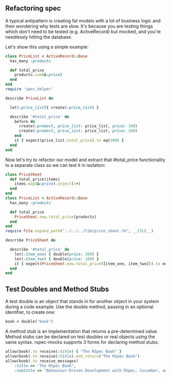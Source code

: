 Refactoring spec
---
A typical antipattern is creating fat models with a lot of business logic and then wondering why tests are slow. It's because you are testing things which don't need to be tested (e.g. ActiveRecord) but mocked, and you're needlessly hitting the database.

Let's show this using a simple example:
```ruby
class PriceList < ActiveRecord::Base
  has_many :products

  def total_price
    products.sum(&:price)
  end
end
require 'spec_helper'

describe PriceList do

  let(:price_list){ create(:price_list) }

  describe '#total_price' do
    before do
      create(:product, price_list: price_list, price: 100)
      create(:product, price_list: price_list, price: 200)
    end
    it { expect(price_list.total_price).to eq(300) }
  end
end
```
Now let's try to refactor our model and extract that #total_price functionality to a separate class so we can test it in isolation:
```ruby
class PriceSheet
  def total_price(items)
    items.map(&:price).inject(:+)
  end
end
class PriceList < ActiveRecord::Base
  has_many :products

  def total_price
    PriceSheet.new.total_price(products)
  end
end
require File.expand_path("../../../lib/price_sheet.rb", __FILE__)

describe PriceSheet do

  describe '#total_price' do
    let(:item_one) { double(price: 200) }
    let(:item_two) { double(price: 100) }
    it { expect(PriceSheet.new.total_price([item_one, item_two])).to eq(300) }
  end
end
```
Test Doubles and Method Stubs
---
A test double is an object that stands in for another object in your system during a code example. Use the double method, passing in an optional identifier, to create one:
```ruby
book = double("book")
```
A method stub is an implementation that returns a pre-determined value. Method stubs can be declared on test doubles or real objects using the same syntax. rspec-mocks supports 3 forms for declaring method stubs:
```ruby
allow(book).to receive(:title) { "The RSpec Book" }
allow(book).to receive(:title).and_return("The RSpec Book")
allow(book).to receive_messages(
    :title => "The RSpec Book",
    :subtitle => "Behaviour-Driven Development with RSpec, Cucumber, and Friends")
```
